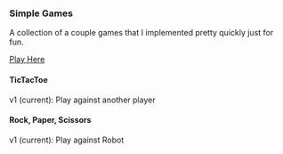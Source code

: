 ### Simple Games

A collection of a couple games that I implemented pretty quickly just for fun.

[Play Here](https://elastic-booth-aeb735.netlify.app/)

#### TicTacToe

v1 (current): Play against another player

#### Rock, Paper, Scissors

v1 (current): Play against Robot
